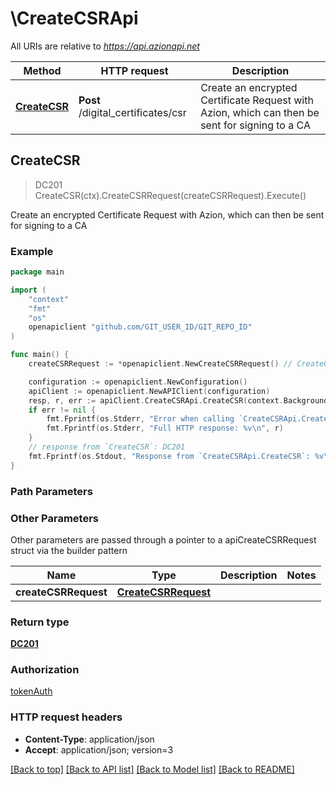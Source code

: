# \CreateCSRApi

All URIs are relative to *https://api.azionapi.net*

Method | HTTP request | Description
------------- | ------------- | -------------
[**CreateCSR**](CreateCSRApi.md#CreateCSR) | **Post** /digital_certificates/csr | Create an encrypted Certificate Request with Azion, which can then be sent for signing to a CA



## CreateCSR

> DC201 CreateCSR(ctx).CreateCSRRequest(createCSRRequest).Execute()

Create an encrypted Certificate Request with Azion, which can then be sent for signing to a CA

### Example

```go
package main

import (
    "context"
    "fmt"
    "os"
    openapiclient "github.com/GIT_USER_ID/GIT_REPO_ID"
)

func main() {
    createCSRRequest := *openapiclient.NewCreateCSRRequest() // CreateCSRRequest | 

    configuration := openapiclient.NewConfiguration()
    apiClient := openapiclient.NewAPIClient(configuration)
    resp, r, err := apiClient.CreateCSRApi.CreateCSR(context.Background()).CreateCSRRequest(createCSRRequest).Execute()
    if err != nil {
        fmt.Fprintf(os.Stderr, "Error when calling `CreateCSRApi.CreateCSR``: %v\n", err)
        fmt.Fprintf(os.Stderr, "Full HTTP response: %v\n", r)
    }
    // response from `CreateCSR`: DC201
    fmt.Fprintf(os.Stdout, "Response from `CreateCSRApi.CreateCSR`: %v\n", resp)
}
```

### Path Parameters



### Other Parameters

Other parameters are passed through a pointer to a apiCreateCSRRequest struct via the builder pattern


Name | Type | Description  | Notes
------------- | ------------- | ------------- | -------------
 **createCSRRequest** | [**CreateCSRRequest**](CreateCSRRequest.md) |  | 

### Return type

[**DC201**](DC201.md)

### Authorization

[tokenAuth](../README.md#tokenAuth)

### HTTP request headers

- **Content-Type**: application/json
- **Accept**: application/json; version=3

[[Back to top]](#) [[Back to API list]](../README.md#documentation-for-api-endpoints)
[[Back to Model list]](../README.md#documentation-for-models)
[[Back to README]](../README.md)


